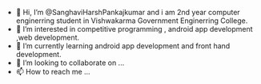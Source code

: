 - 👋 Hi, I’m @SanghaviHarshPankajkumar and i am 2nd year computer enginerring student in Vishwakarma Government Enginerring College.
- 👀 I’m interested in competitive programming , android app development ,web development.
- 🌱 I’m currently learning android app development and front hand development.
- 💞️ I’m looking to collaborate on ...
- 📫 How to reach me ...

<!---
SanghaviHarshPankajkumar/SanghaviHarshPankajkumar is a ✨ special ✨ repository because its `README.md` (this file) appears on your GitHub profile.
You can click the Preview link to take a look at your changes.
--->

